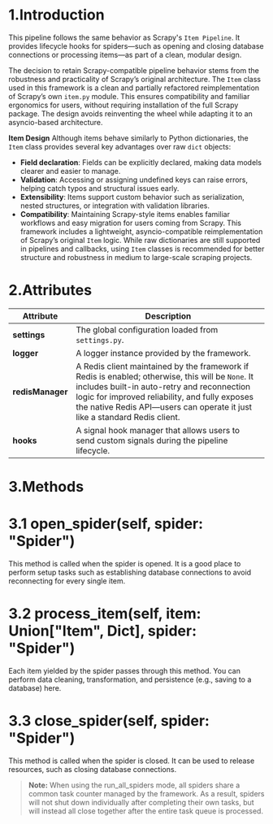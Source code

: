 # 1.Introduction
This pipeline follows the same behavior as Scrapy's `Item Pipeline`. It provides lifecycle hooks for spiders—such as opening and closing database connections or processing items—as part of a clean, modular design.

The decision to retain Scrapy-compatible pipeline behavior stems from the robustness and practicality of Scrapy’s original architecture. The `Item` class used in this framework is a clean and partially refactored reimplementation of Scrapy’s own `item.py` module. This ensures compatibility and familiar ergonomics for users, without requiring installation of the full Scrapy package. The design avoids reinventing the wheel while adapting it to an asyncio-based architecture.

**Item Design**
Although items behave similarly to Python dictionaries, the `Item` class provides several key advantages over raw `dict` objects:
- **Field declaration**: Fields can be explicitly declared, making data models clearer and easier to manage.
- **Validation**: Accessing or assigning undefined keys can raise errors, helping catch typos and structural issues early.
- **Extensibility**: Items support custom behavior such as serialization, nested structures, or integration with validation libraries.
- **Compatibility**: Maintaining Scrapy-style items enables familiar workflows and easy migration for users coming from Scrapy.
This framework includes a lightweight, asyncio-compatible reimplementation of Scrapy’s original `Item` logic. While raw dictionaries are still supported in pipelines and callbacks, using `Item` classes is recommended for better structure and robustness in medium to large-scale scraping projects.

# 2.Attributes
| Attribute | Description |
| --------- | ----------- |
| **settings** | The global configuration loaded from `settings.py`. |
| **logger** | A logger instance provided by the framework. |
| **redisManager** | A Redis client maintained by the framework if Redis is enabled; otherwise, this will be `None`. It includes built-in auto-retry and reconnection logic for improved reliability, and fully exposes the native Redis API—users can operate it just like a standard Redis client. |
| **hooks** | A signal hook manager that allows users to send custom signals during the pipeline lifecycle. |

# 3.Methods
# 3.1 open_spider(self, spider: "Spider")
This method is called when the spider is opened.
It is a good place to perform setup tasks such as establishing database connections to avoid reconnecting for every single item.

# 3.2 process_item(self, item: Union["Item", Dict], spider: "Spider")
Each item yielded by the spider passes through this method.
You can perform data cleaning, transformation, and persistence (e.g., saving to a database) here.

# 3.3 close_spider(self, spider: "Spider")
This method is called when the spider is closed.
It can be used to release resources, such as closing database connections.

> **Note:**
> When using the run_all_spiders mode, all spiders share a common task counter managed by the framework.
> As a result, spiders will not shut down individually after completing their own tasks, but will instead all close together after the entire task queue is processed.